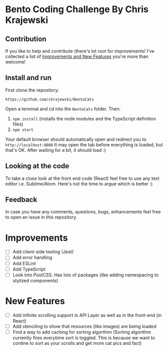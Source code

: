 # Bento Coding Challenge By Chris Krajewski

## Contribution

If you like to help and contribute (there's lot root for improvements! I've collected a list of [Improvements and New Features](#improvements) you're more than welcome! 

## Install and run

First clone the repository:

```
https://github.com/ckrajewski/BentoCats
```

Open a terminal and cd into the `BentoCats` folder. Then:

1. `npm install` (installs the node modules and the TypeScript definition files)
2. `npm start` 

Your default browser should automatically open and redirect you to `http://localhost:8080`
It may open the tab before everything is loaded, but that's OK. After waiting for a bit, it should load :)

## Looking at the code

To take a close look at the front end code (React) feel free to use any text editor i.e. Sublime/Atom. Here's not the time to argue which is better :) 

## Feedback
In case you have any comments, questions, bugs, enhancements feel free to open an issue in this repository.

# Improvements
- [ ] Add client-side testing (Jest)
- [ ] Add error handling
- [ ] Add ESLint
- [ ] Add TypeScript
- [ ] Look into PostCSS. Has lots of packages (like adding namespacing to stylized components)

# New Features 
- [ ] Add infinite scrolling support in API Layer as well as in the front-end (in React)
- [ ] Add stenciling to show that resources (like images) are being loaded
- [ ] Find a way to add caching for sorting algorthim (Sorting algorithm currently fires everytime sort is toggled. This is because we want to contine to sort as your scrolls and get more cat pics and fact)